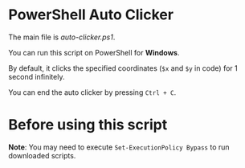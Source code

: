 # PowerShell Auto Clicker

The main file is _auto-clicker.ps1_.

You can run this script on PowerShell for **Windows**.

By default, it clicks the specified coordinates (`$x` and `$y` in code) for 1 second infinitely.

You can end the auto clicker by pressing `Ctrl + C`.

# Before using this script

**Note**: You may need to execute `Set-ExecutionPolicy Bypass` to run downloaded scripts.
